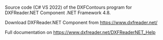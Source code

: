 Source code (C# VS 2022) of the DXFContours program for DXFReader.NET Component .NET Framework 4.8.

Download DXFReader.NET Component from https://www.dxfreader.net/

Full documentation on https://www.dxfreader.net/DXFReaderNET_Help
